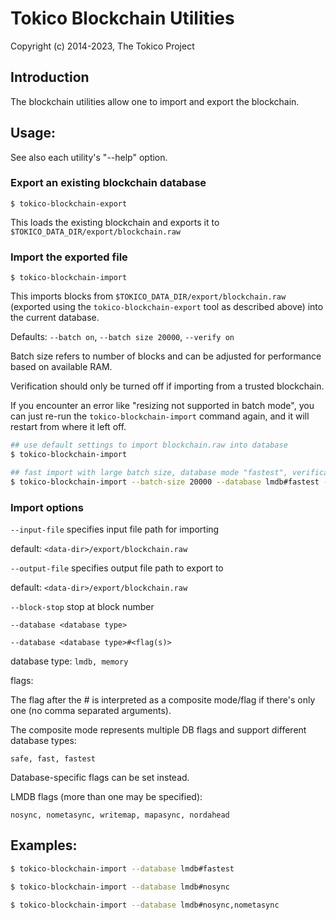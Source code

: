 # Tokico Blockchain Utilities

Copyright (c) 2014-2023, The Tokico Project

## Introduction

The blockchain utilities allow one to import and export the blockchain.

## Usage:

See also each utility's "--help" option.

### Export an existing blockchain database

`$ tokico-blockchain-export`

This loads the existing blockchain and exports it to `$TOKICO_DATA_DIR/export/blockchain.raw`

### Import the exported file

`$ tokico-blockchain-import`

This imports blocks from `$TOKICO_DATA_DIR/export/blockchain.raw` (exported using the
`tokico-blockchain-export` tool as described above) into the current database.

Defaults: `--batch on`, `--batch size 20000`, `--verify on`

Batch size refers to number of blocks and can be adjusted for performance based on available RAM.

Verification should only be turned off if importing from a trusted blockchain.

If you encounter an error like "resizing not supported in batch mode", you can just re-run
the `tokico-blockchain-import` command again, and it will restart from where it left off.

```bash
## use default settings to import blockchain.raw into database
$ tokico-blockchain-import

## fast import with large batch size, database mode "fastest", verification off
$ tokico-blockchain-import --batch-size 20000 --database lmdb#fastest --verify off

```

### Import options

`--input-file`
specifies input file path for importing

default: `<data-dir>/export/blockchain.raw`

`--output-file`
specifies output file path to export to

default: `<data-dir>/export/blockchain.raw`

`--block-stop`
stop at block number

`--database <database type>`

`--database <database type>#<flag(s)>`

database type: `lmdb, memory`

flags:

The flag after the # is interpreted as a composite mode/flag if there's only
one (no comma separated arguments).

The composite mode represents multiple DB flags and support different database types:

`safe, fast, fastest`

Database-specific flags can be set instead.

LMDB flags (more than one may be specified):

`nosync, nometasync, writemap, mapasync, nordahead`

## Examples:

```bash
$ tokico-blockchain-import --database lmdb#fastest

$ tokico-blockchain-import --database lmdb#nosync

$ tokico-blockchain-import --database lmdb#nosync,nometasync
```
